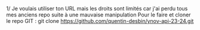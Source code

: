 1/ Je voulais utiliser ton URL mais les droits sont limités car j'ai perdu tous mes anciens repo suite à une mauvaise manipulation 
Pour le faire et cloner le repo GIT :
git clone https://github.com/quentin-desbin/ynov-api-23-24.git
 

